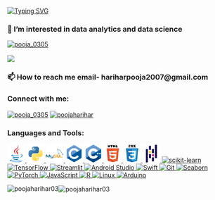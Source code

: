 [![Typing SVG](https://readme-typing-svg.demolab.com/?lines=Hi%20👋%2C%20I'm%20Pooja%20Harihar)](https://git.io/typing-svg)

<h3 align= "left">👀 I’m interested in data analytics and data science </h3>
<p align="left"> <a href="https://twitter.com/pooja_0305" target="blank"><img src="https://img.shields.io/twitter/follow/pooja_0305?logo=twitter&style=for-the-badge" alt="pooja_0305" /></a> </p>

<picture> <img align="center" src="https://mir-s3-cdn-cf.behance.net/project_modules/disp/601014116770475.6068beff4640a.gif" width = 500px></picture>


<h3 align="left">📫 How to reach me email- hariharpooja2007@gmail.com</h3>
<h3 align="left">Connect with me:</h3>
<p align="left">
<a href="https://twitter.com/pooja_0305" target="blank"><img align="center" src="https://raw.githubusercontent.com/rahuldkjain/github-profile-readme-generator/master/src/images/icons/Social/twitter.svg" alt="pooja_0305" height="30" width="40" /></a>
<a href="https://linkedin.com/in/poojaharihar" target="blank"><img align="center" src="https://raw.githubusercontent.com/rahuldkjain/github-profile-readme-generator/master/src/images/icons/Social/linked-in-alt.svg" alt="poojaharihar" height="30" width="40" /></a>
</p>

<h3 align="left">Languages and Tools:</h3>
<p align="left">
  
  <a href="https://www.java.com" target="_blank" rel="noreferrer">
    <img src="https://raw.githubusercontent.com/devicons/devicon/master/icons/java/java-original.svg" alt="Java" width="40" height="40"/>
  </a>
  
  <a href="https://www.python.org" target="_blank" rel="noreferrer">
    <img src="https://raw.githubusercontent.com/devicons/devicon/master/icons/python/python-original.svg" alt="Python" width="40" height="40"/>
  </a>
  
  <a href="https://www.mysql.com/" target="_blank" rel="noreferrer">
    <img src="https://raw.githubusercontent.com/devicons/devicon/master/icons/mysql/mysql-original-wordmark.svg" alt="MySQL" width="40" height="40"/>
  </a>
  
  <a href="https://devdocs.io/c/" target="_blank" rel="noreferrer">
    <img src="https://raw.githubusercontent.com/devicons/devicon/master/icons/c/c-original.svg" alt="C" width="40" height="40"/>
  </a>
  
  <a href="https://www.cplusplus.com/" target="_blank" rel="noreferrer">
    <img src="https://raw.githubusercontent.com/devicons/devicon/master/icons/cplusplus/cplusplus-original.svg" alt="C++" width="40" height="40"/>
  </a>
  
  <a href="https://www.w3.org/html/" target="_blank" rel="noreferrer">
    <img src="https://raw.githubusercontent.com/devicons/devicon/master/icons/html5/html5-original-wordmark.svg" alt="HTML" width="40" height="40"/>
  </a>
  
  <a href="https://www.w3schools.com/css/" target="_blank" rel="noreferrer">
    <img src="https://raw.githubusercontent.com/devicons/devicon/master/icons/css3/css3-original-wordmark.svg" alt="CSS" width="40" height="40"/>
  </a>
  
  <a href="https://pandas.pydata.org/" target="_blank" rel="noreferrer">
    <img src="https://raw.githubusercontent.com/devicons/devicon/2ae2a900d2f041da66e950e4d48052658d850630/icons/pandas/pandas-original.svg" alt="Pandas" width="40" height="40"/>
  </a>
  
  <a href="https://scikit-learn.org/" target="_blank" rel="noreferrer">
    <img src="https://upload.wikimedia.org/wikipedia/commons/0/05/Scikit_learn_logo_small.svg" alt="scikit-learn" width="40" height="40"/>
  </a>
  
  <a href="https://www.tensorflow.org/" target="_blank" rel="noreferrer">
    <img src="https://www.tensorflow.org/images/tf_logo_social.png" alt="TensorFlow" width="40" height="40"/>
  </a>
  
  <a href="https://www.streamlit.io/" target="_blank" rel="noreferrer">
    <img src="https://streamlit.io/images/brand/streamlit-mark-color.png" alt="Streamlit" width="40" height="40"/>
  </a>
  
  <a href="https://developer.android.com/studio" target="_blank" rel="noreferrer">
    <img src="https://developer.android.com/studio/images/studio-icon-preview.svg" alt="Android Studio" width="40" height="40"/>
  </a>
  
  <a href="https://developer.apple.com/swift/" target="_blank" rel="noreferrer">
    <img src="https://developer.apple.com/swift/images/swift-logo.svg" alt="Swift" width="40" height="40"/>
  </a>
  
  <a href="https://git-scm.com/" target="_blank" rel="noreferrer">
    <img src="https://git-scm.com/images/logos/downloads/Git-Icon-1788C.png" alt="Git" width="40" height="40"/>
  </a>
  
  <a href="https://seaborn.pydata.org/" target="_blank" rel="noreferrer">
    <img src="https://seaborn.pydata.org/_images/logo-mark-lightbg.svg" alt="Seaborn" width="40" height="40"/>
  </a>
  
  <a href="https://pytorch.org/" target="_blank" rel="noreferrer">
    <img src="https://pytorch.org/assets/images/pytorch-logo.png" alt="PyTorch" width="40" height="40"/>
  </a>
  
  <a href="https://developer.mozilla.org/en-US/docs/Web/JavaScript" target="_blank" rel="noreferrer">
    <img src="https://upload.wikimedia.org/wikipedia/commons/thumb/9/99/Unofficial_JavaScript_logo_2.svg/2048px-Unofficial_JavaScript_logo_2.svg.png" alt="JavaScript" width="40" height="40"/>
  </a>

  <a href="https://www.r-project.org/" target="_blank" rel="noreferrer">
    <img src="https://www.r-project.org/logo/Rlogo.svg" alt="R" width="40" height="40"/>
</a>

  
  <a href="https://www.linux.org/" target="_blank" rel="noreferrer">
    <img src="https://upload.wikimedia.org/wikipedia/commons/thumb/3/35/Tux.svg/1024px-Tux.svg.png" alt="Linux" width="40" height="40"/>
  </a>

  <a href="https://www.arduino.cc/" target="_blank" rel="noreferrer">
    <img src="https://cdn.worldvectorlogo.com/logos/arduino-1.svg" alt="Arduino" width="40" height="40"/>
  </a>
</p>
<div>
<p><img align="left" src="https://github-readme-stats.vercel.app/api/top-langs?username=poojaharihar03&show_icons=true&locale=en&layout=compact" alt="poojaharihar03" /></p>
<p><img align="center" src="https://github-readme-stats.vercel.app/api?username=poojaharihar03&show_icons=true&locale=en" alt="poojaharihar03" /></p>
</div>
